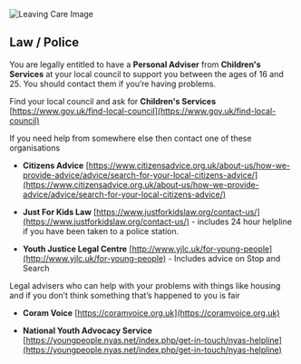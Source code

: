 ![Leaving Care Image](http://clipart-library.com/image_gallery/40366.jpg)

## <i class="fas fa-gavel"></i> Law / Police

You are legally entitled to have a **Personal Adviser** from **Children's Services** at your local council to support you between the ages of 16 and 25. You should contact them if you’re having problems.

Find your local council and ask for **Children's Services**
[https://www.gov.uk/find-local-council](https://www.gov.uk/find-local-council)

If you need help from somewhere else then contact one of these organisations

* **Citizens Advice** [https://www.citizensadvice.org.uk/about-us/how-we-provide-advice/advice/search-for-your-local-citizens-advice/](https://www.citizensadvice.org.uk/about-us/how-we-provide-advice/advice/search-for-your-local-citizens-advice/)

* **Just For Kids Law** [https://www.justforkidslaw.org/contact-us/](https://www.justforkidslaw.org/contact-us/) - includes 24 hour helpline if you have been taken to a police station.

* **Youth Justice Legal Centre**
[http://www.yjlc.uk/for-young-people](http://www.yjlc.uk/for-young-people) - Includes advice on Stop and Search

Legal advisers who can help with your problems with things like 
housing and if you don’t think something that’s happened to you is fair

* **Coram Voice** [https://coramvoice.org.uk](https://coramvoice.org.uk)

* **National Youth Advocacy Service**
[https://youngpeople.nyas.net/index.php/get-in-touch/nyas-helpline](https://youngpeople.nyas.net/index.php/get-in-touch/nyas-helpline)
